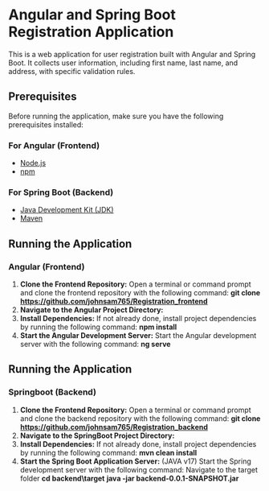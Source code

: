 # Angular and Spring Boot Registration Application

This is a web application for user registration built with Angular and Spring Boot. It collects user information, including first name, last name, and address, with specific validation rules.

## Prerequisites

Before running the application, make sure you have the following prerequisites installed:

### For Angular (Frontend)

- [Node.js](https://nodejs.org/)
- [npm](https://www.npmjs.com/)

### For Spring Boot (Backend)

- [Java Development Kit (JDK)](https://www.oracle.com/java/technologies/javase-downloads.html)
- [Maven](https://maven.apache.org/)

## Running the Application

### Angular (Frontend)

1. **Clone the Frontend Repository:**
   Open a terminal or command prompt and clone the frontend repository with the following command:
   **git clone https://github.com/johnsam765/Registration_frontend**
2. **Navigate to the Angular Project Directory:**
3. **Install Dependencies:**
   If not already done, install project dependencies by running the following command:
   **npm install**
4. **Start the Angular Development Server:**
   Start the Angular development server with the following command:
   **ng serve**

## Running the Application

### Springboot (Backend)

1. **Clone the Frontend Repository:**
   Open a terminal or command prompt and clone the backend repository with the following command:
   **git clone https://github.com/johnsam765/Registration_backend**
2. **Navigate to the SpringBoot Project Directory:**
3. **Install Dependencies:**
   If not already done, install project dependencies by running the following command:
   **mvn clean install**
4. **Start the Spring Boot Application Server:** (JAVA v17)
   Start the Spring development server with the following command:
   Navigate to the target folder **cd backend\target**
   **java -jar backend-0.0.1-SNAPSHOT.jar**

